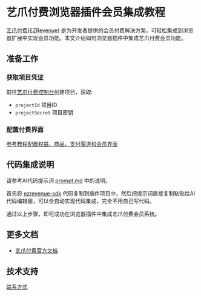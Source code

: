 # 艺爪付费浏览器插件会员集成教程

[艺爪付费(EZRevenue)](https://www.ezboti.com/revenue/) 是为开发者提供的会员付费解决方案，可轻松集成到浏览器扩展中实现会员功能。本文介绍如何浏览器插件中集成艺爪付费会员功能。

## 准备工作

### 获取项目凭证

前往[艺爪付费控制台](https://revenue.ezboti.com/)创建项目，获取:
- `projectId` 项目ID
- `projectSecret` 项目密钥

### 配置付费界面

[参考教程配置权益、商品、支付渠道和会员界面](https://www.ezboti.com/docs/revenue/start/)

## 代码集成说明

请参考AI代码提示词 [prompt.md](./prompt.md) 中的说明。

首先将 [ezrevenue-sdk](./ezrevenue-sdk) 代码复制到插件项目中，然后把提示词直接复制粘贴给AI代码编辑器，可以全自动实现代码集成，完全不用自己写代码。

通过以上步骤，即可成功在浏览器插件中集成艺爪付费会员系统。

## 更多文档

- [艺爪付费官方文档](https://www.ezboti.com/docs/revenue/)

## 技术支持

[联系方式](https://www.ezboti.com/docs/revenue/contact/)
